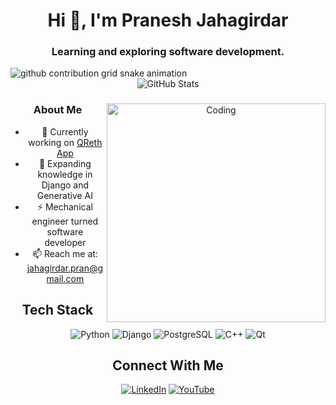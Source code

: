 <h1 align="center">Hi 👋, I'm Pranesh Jahagirdar</h1>
<h3 align="center">Learning and exploring software development.</h3>

<!-- Contribution Graph -->
<picture>
  <source media="(prefers-color-scheme: dark)" srcset="https://raw.githubusercontent.com/pranesh-j/pranesh-j/output/github-contribution-grid-snake-dark.svg">
  <source media="(prefers-color-scheme: light)" srcset="https://raw.githubusercontent.com/pranesh-j/pranesh-j/output/github-contribution-grid-snake.svg">
  <img alt="github contribution grid snake animation" src="https://raw.githubusercontent.com/pranesh-j/pranesh-j/output/github-contribution-grid-snake.svg">
</picture>

<!-- Total Contributions -->
<div align="center">
  <img src="https://github-readme-stats.vercel.app/api?username=pranesh-j&show_icons=true&theme=dark&hide_title=true&hide_rank=true&hide=stars,issues,contribs&count_private=true" alt="GitHub Stats" />
</div>

<!-- About Me Section -->
<div align="center">
  <img align="right" alt="Coding" width="350" src="https://media2.giphy.com/media/v1.Y2lkPTc5MGI3NjExMjFlZDQ1MDRlNjA1NTM3MDk2ZjIwMjdmMGVkZjJjZmRiNmNkN2FkYiZjdD1n/qgQUggAC3Pfv687qPC/giphy.gif">
  
  ### About Me
  
  - 🔭 Currently working on [QReth App](https://github.com/pranesh-j/booksbuddy-backend)
  - 🌱 Expanding knowledge in Django and Generative AI
  - ⚡ Mechanical engineer turned software developer
  - 📫 Reach me at: jahagirdar.pran@gmail.com
</div>

<!-- Skills Section -->
<h2 align="center">Tech Stack</h2>
<div align="center">
  
  ![Python](https://img.shields.io/badge/-Python-3776AB?style=for-the-badge&logo=python&logoColor=white)
  ![Django](https://img.shields.io/badge/-Django-092E20?style=for-the-badge&logo=django&logoColor=white)
  ![PostgreSQL](https://img.shields.io/badge/-PostgreSQL-336791?style=for-the-badge&logo=postgresql&logoColor=white)
  ![C++](https://img.shields.io/badge/-C++-00599C?style=for-the-badge&logo=c%2B%2B&logoColor=white)
  ![Qt](https://img.shields.io/badge/-Qt-41CD52?style=for-the-badge&logo=qt&logoColor=white)
  
</div>

<!-- Connect Section -->
<h2 align="center">Connect With Me</h2>
<div align="center">
  
  [![LinkedIn](https://img.shields.io/badge/-LinkedIn-0077B5?style=for-the-badge&logo=linkedin&logoColor=white)](https://linkedin.com/in/pranesh-jahagirdar)
  [![YouTube](https://img.shields.io/badge/-YouTube-FF0000?style=for-the-badge&logo=youtube&logoColor=white)](https://www.youtube.com/@techbaiter)
  
</div>
